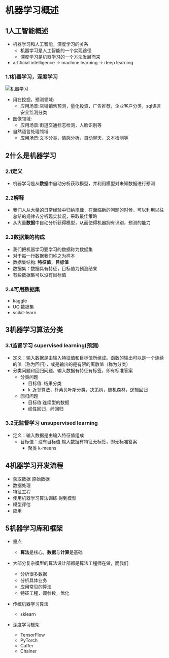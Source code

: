 # 机器学习概述
## 1人工智能概述
- 机器学习和人工智能，深度学习的关系
    - 机器学习是人工智能的一个实现途径
    - 深度学习是机器学习的一个方法发展而来
- artificial intelligence -> machine learning -> deep learning 

### 1.1机器学习，深度学习
![机器学习](https://raw.githubusercontent.com/mayu1031/CS_Notes/master/doc/%E6%9C%BA%E5%99%A8%E5%AD%A6%E4%B9%A0/%E6%9C%BA%E5%99%A8%E5%AD%A6%E4%B9%A0%E6%A6%82%E8%BF%B0/%E6%9C%BA%E5%99%A8%E5%AD%A6%E4%B9%A0%E6%B7%B1%E5%BA%A6%E5%AD%A6%E4%B9%A0%E5%81%9A%E4%BB%80%E4%B9%88.png)

- 用在挖掘，预测领域:
    - 应用场景:店铺销售预测，量化投资，广告推荐，企业客户分类，sql语言安全监测分类
- 图像领域:
    - 应用场景:街道交通标志检测，人脸识别等
- 自然语言处理领域:
    - 应用场景:文本分类，情感分析，自动聊天，文本检测等

## 2什么是机器学习
### 2.1定义
- 机器学习是从**数据**中自动分析获取模型，并利用模型对未知数据进行预测

### 2.2解释
- 我们人从大量的日常经验中归纳规律，在面临新的问题的时候，可以利用以往总结的规律去分析现实状况，采取最佳策略
- 从大量**数据**中自动分析获得模型，从而使得机器拥有识别，预测的能力

### 2.3数据集的构成
- 我们把机器学习要学习的数据称为数据集
- 对于每一行数据我们称之为样本
- 数据集结构: **特征值**，**目标值**
- 数据集：数据具有特征，目标值为预测结果
- 有些数据集可以没有目标值

### 2.4可用数据集
- kaggle
- UCI数据集
- scikit-learn


## 3机器学习算法分类
### 3.1监督学习 supervised learning(预测)
- 定义：输入数据是由输入特征值和目标值所组成。函数的输出可以是一个连续的值（称为回归），或是输出的是有限的离散值（称为分类）
- 分类问题和回归问题，输入数据有特征有标签，即有标准答案
    - 分类问题
        - 目标值: 结果分类
        - k-近邻算法，朴素贝叶斯分类，决策树，随机森林，逻辑回归
    - 回归问题
        - 目标值:连续型的数据
        - 线性回归，岭回归

### 3.2无监督学习 unsupervised learning
- 定义：输入数据是由输入特征值组成
    - 目标值：没有目标值 输入数据有特征无标签，即无标准答案    
        - 聚类 k-means

## 4机器学习开发流程
- 获取数据 原始数据
- 数据处理
- 特征工程
- 使用机器学习算法训练 得到模型
- 模型评估
- 应用

## 5机器学习库和框架
- 重点  
    - **算法**是核心，**数据**与**计算**是基础
- 大部分复杂模型的算法设计部都是算法工程师在做，而我们
    - 分析很多数据
    - 分析具体业务
    - 应用常见的算法
    - 特征工程，调参数，优化

- 传统机器学习算法
    - sklearn
- 深度学习框架
    - TensorFlow
    - PyTorch
    - Caffer
    - Chainer
    


